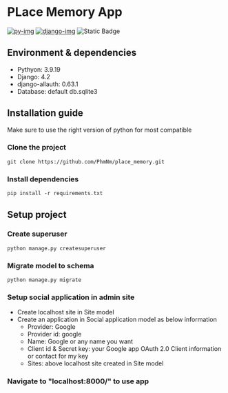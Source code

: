# PLace Memory App
[![py-img]][py-url]
[![django-img]][django-url]
![Static Badge](https://img.shields.io/badge/django--allauth-0.63.1-brightgreen)

## Environment & dependencies

- Pythyon: 3.9.19
- Django: 4.2
- django-allauth: 0.63.1
- Database: default db.sqlite3

## Installation guide

Make sure to use the right version of python for most compatible

### Clone the project

```terminal
git clone https://github.com/PhmNm/place_memory.git
```

### Install dependencies

```terminal
pip install -r requirements.txt
```

## Setup project

### Create superuser

```terminal
python manage.py createsuperuser
```

### Migrate model to schema

```terminal
python manage.py migrate
```

### Setup social application in admin site

- Create localhost site in Site model
- Create an application in Social application model as below information
  - Provider: Google
  - Provider id: google
  - Name: Google or any name you want
  - Client id & Secret key: your Google app OAuth 2.0 Client information or contact for my key
  - Sites: above localhost site created in Site model

### Navigate to "localhost:8000/" to use app

[py-img]: https://img.shields.io/badge/_-3.9.19-yellow?logo=python&labelColor=white
[py-url]: https://docs.python.org/3.9/
[django-img]: https://img.shields.io/badge/_-4.2-brightgreen?logo=django&labelColor=black
[django-url]: https://docs.djangoproject.com/en/4.2/
